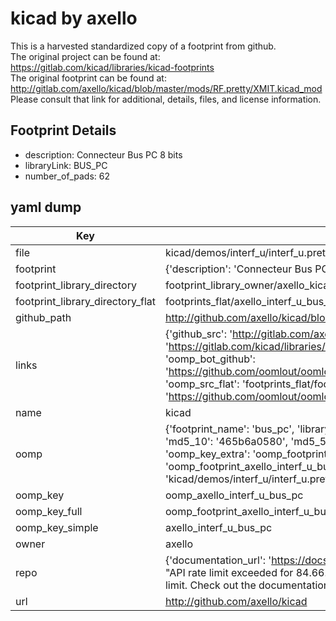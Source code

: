# kicad by axello  
This is a harvested standardized copy of a footprint from github.  
The original project can be found at:  
https://gitlab.com/kicad/libraries/kicad-footprints  
The original footprint can be found at:
http://gitlab.com/axello/kicad/blob/master/mods/RF.pretty/XMIT.kicad_mod
Please consult that link for additional, details, files, and license information.  
## Footprint Details
* description: Connecteur Bus PC 8 bits  
* libraryLink: BUS_PC  
* number_of_pads: 62  
## yaml dump  
| Key | Value |  
| --- | --- |  
| file | kicad/demos/interf_u/interf_u.pretty/BUS_PC.kicad_mod |  
| footprint | {'description': 'Connecteur Bus PC 8 bits', 'libraryLink': 'BUS_PC', 'number_of_pads': 62} |  
| footprint_library_directory | footprint_library_owner/axello_kicad |  
| footprint_library_directory_flat | footprints_flat/axello_interf_u_bus_pc/working |  
| github_path | http://github.com/axello/kicad/blob/master/demos/interf_u/interf_u.pretty/BUS_PC.kicad_mod |  
| links | {'github_src': 'http://gitlab.com/axello/kicad/blob/master/mods/RF.pretty/XMIT.kicad_mod', 'github_src_repo': 'https://gitlab.com/kicad/libraries/kicad-footprints', 'oomp_bot': 'footprints/axello_interf_u_bus_pc/working', 'oomp_bot_github': 'https://github.com/oomlout/oomlout_oomp_footprint_bot/tree/main/footprints/axello_interf_u_bus_pc/working', 'oomp_src_flat': 'footprints_flat/footprints_flat/axello_interf_u_bus_pc/working', 'oomp_src_flat_github': 'https://github.com/oomlout/oomlout_oomp_footprint_src/tree/main/footprints_flat/axello_interf_u_bus_pc/working'} |  
| name | kicad |  
| oomp | {'footprint_name': 'bus_pc', 'library_name': 'interf_u', 'md5': '465b6a05809161638b6b314c601db8a0', 'md5_10': '465b6a0580', 'md5_5': '465b6', 'md5_6': '465b6a', 'oomp_key': 'oomp_axello_interf_u_bus_pc', 'oomp_key_extra': 'oomp_footprint_axello_interf_u_bus_pc', 'oomp_key_full': 'oomp_footprint_axello_interf_u_bus_pc_465b6a', 'oomp_key_simple': 'axello_interf_u_bus_pc', 'original_filename': 'kicad/demos/interf_u/interf_u.pretty/BUS_PC.kicad_mod', 'owner_name': 'axello'} |  
| oomp_key | oomp_axello_interf_u_bus_pc |  
| oomp_key_full | oomp_footprint_axello_interf_u_bus_pc |  
| oomp_key_simple | axello_interf_u_bus_pc |  
| owner | axello |  
| repo | {'documentation_url': 'https://docs.github.com/rest/overview/resources-in-the-rest-api#rate-limiting', 'message': "API rate limit exceeded for 84.66.173.59. (But here's the good news: Authenticated requests get a higher rate limit. Check out the documentation for more details.)"} |  
| url | http://github.com/axello/kicad |  

